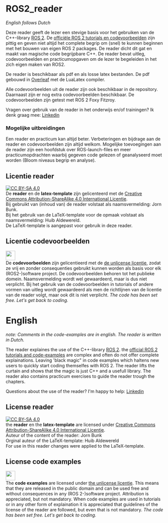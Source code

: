 # ROS2_reader
*English follows Dutch* 

Deze reader geeft de lezer een stevige basis voor het gebruiken van de C++-library [ROS 2](https://www.ros.org/). De [officiële ROS 2 tutorials en codevoorbeelden](https://docs.ros.org/en/foxy/) zijn pittig en geven niet altijd het complete begrip om (snel) te kunnen beginnen met het bouwen van eigen ROS 2 packages. De reader dicht dit gat en maakt van magische code begrijpbare C++. De reader bevat uitleg, codevoorbeelden en practicumopgaven om de lezer te begeleiden in het zich eigen maken van ROS2.

De reader is beschikbaar als pdf en als losse latex bestanden. De pdf gebouwd in [Overleaf](https://www.overleaf.com) met de LuaLatex compiler. 

Alle codevoorbeelden uit de reader zijn ook beschikbaar in de repository. Daarnaast zijn er nog extra codevoorbeelden beschikbaar. De codevoorbeelden zijn getest met ROS 2 Foxy Fitzroy. 

Vragen over gebruik van de reader in het onderwijs en/of trainingen? Ik denk graag mee: [Linkedin](https://www.linkedin.com/in/jorn-bunk-ab1aab16a/)

### Mogelijke uitbreidingen
Een reader en practicum kan altijd beter. Verbeteringen en bijdrage aan de reader en codevoorbeelden zijn altijd welkom. Mogelijke toevoegingen aan de reader zijn een hoofdstuk over ROS-launch-files en meer practicumopdrachten waarbij gegeven code gelezen of geanalyseerd moet worden (Bloom niveaus begrip en analyse).

## Licentie reader
[![CC BY-SA 4.0][cc-by-sa-shield]][cc-by-sa]  
De **reader** en de **latex-template** zijn gelicenteerd met de
[Creative Commons Attribution-ShareAlike 4.0 International Licentie][cc-by-sa].  
Bij gebruikt van (inhoud van) de reader volstaat als naamsvermelding: Jorn Bunk.  
Bij het gebruik van de LaTeX-template voor de opmaak volstaat als naamsvermelding: Huib Aldewereld.  
De LaTeX-template is aangepast voor gebruik in deze reader.

## Licentie codevoorbeelden
<img src="https://upload.wikimedia.org/wikipedia/commons/6/62/PD-icon.svg" width="30" height="30"></img>  
De **codevoorbeelden** zijn gelicentieerd met de [de unlicense licentie](https://unlicense.org/), zodat ze vrij en zonder consequenties gebruikt kunnen worden als basis voor elk (ROS2-)software project. De codevoorbeelden behoren tot het publieke domein. Naamsvermelding wordt wel gewaardeerd, maar is dus niet verplicht. Bij het gebruik van de codevoorbeelden in tutorials of andere vormen van uitleg wordt gewaardeerd als men de richtlijnen van de licentie van de reader volgt, maar ook dit is niet verplicht.  _The code has been set free. Let's get back to coding._


# English

*note: Comments in the code-examples are in english. The reader is written in Dutch.*

The reader explaines the use of the C++-library [ROS 2](https://www.ros.org/). the [official ROS 2 tutorials and code-examples](https://docs.ros.org/en/foxy/) are complex and often do not offer complete explainations. Leaving 'black magic" in code examples which haltens new users to quickly start coding themselfes with ROS 2. The reader lifts the curtain and shows that the magic is just C++ and a usefull library. The reader also contains practicum exercises to guide the reader trough the chapters.

Questions about the use of the reader? I'm happy to help: [Linkedin](https://www.linkedin.com/in/jorn-bunk-ab1aab16a/)

## License reader
[![CC BY-SA 4.0][cc-by-sa-shield]][cc-by-sa]  
the **reader** en the **latex-template** are licensed under
[Creative Commons Attribution-ShareAlike 4.0 International Licentie][cc-by-sa].  
Auteur of the content of the reader: Jorn Bunk  
Orginal auteur of the LaTeX-template: Huib Aldewereld  
For use in this reader changes were applied to the LaTeX-template.

## License code examples
<img src="https://upload.wikimedia.org/wikipedia/commons/6/62/PD-icon.svg" width="30" height="30"></img>  
The **code examples** are licensed under [the unlicense licentie](https://unlicense.org/). This means that they are released in the public domain and can be used free and without consequences in any (ROS 2-)software project. Attribution is appreciated, but not mandatory. When code examples are used in tutorials or in any other form of explaination it is appreciated that guidelines of the license of the reader are followed, but even that is not mandatory. _The code has been set free. Let's get back to coding._



[cc-by-sa]: http://creativecommons.org/licenses/by-sa/4.0/
[cc-by-sa-image]: https://licensebuttons.net/l/by-sa/4.0/88x31.png
[cc-by-sa-shield]: https://img.shields.io/badge/License-CC%20BY--SA%204.0-lightgrey.svg
